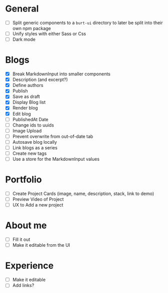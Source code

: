 # General

- [ ] Split generic components to a `burt-ui` directory to later be split into their own npm package
- [ ] Unify styles with either Sass or Css
- [ ] Dark mode

# Blogs

- [x] Break MarkdownInput into smaller components
- [x] Description (and excerpt?)
- [x] Define authors
- [x] Publish
- [x] Save as draft
- [x] Display Blog list
- [x] Render blog
- [x] Edit blog
- [ ] PublishedAt Date
- [ ] Change ids to uuids
- [ ] Image Upload
- [ ] Prevent overwrite from out-of-date tab
- [ ] Autosave blog locally
- [ ] Link blogs as a series
- [ ] Create new tags
- [ ] Use a store for the MarkdownInput values

# Portfolio

- [ ] Create Project Cards (image, name, description, stack, link to demo)
- [ ] Preview Video of Project
- [ ] UX to Add a new project

# About me

- [ ] Fill it out
- [ ] Make it editable from the UI

# Experience

- [ ] Make it editable
- [ ] Add links?
